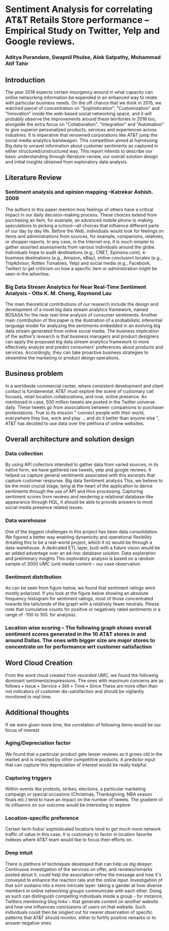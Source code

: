 # Sentiment Analysis for correlating AT&T Retails Store performance – Empirical Study on Twitter, Yelp and Google reviews.
### Aditya Purandare, Swapnil Phulse, Alok Satpathy, Mohammad Atif Tahir

## Introduction	
The year 2016 expects certain insurgency around in what capacity can online networking information be expended in an enhanced way to relate with particular business needs. On the off chance that we think in 2015, we watched parcel of concentration on "Sophistication", "Customization" and "Innovation" inside the web-based social networking space, and it will probably observe the improvements around these territories in 2016 too, alongside the extra focus on "Collaboration", "Integration" and "Automation" to give superior personalized products, services and experiences across industries.
It is imperative that renowned corporations like AT&T jump the social media analytics bandwagon. This competition aimed at harnessing Big data to unravel information about customer sentiments as captured in either structured/unstructured way. This report intends to describe our basic understanding through literature-review, our overall solution design and initial insights obtained from exploratory data analysis.

## Literature Review	
### Sentiment analysis and opinion mapping –Katrekar Ashish. 2009
The authors in this paper mention how feelings of others have a critical impact in our daily decision-making process. These choices extend from purchasing an item, for example, an advanced mobile phone to making speculations to picking a school—all choices that influence different parts of our day by day life. Before the Web, individuals would look for feelings on items and administrations from sources, for example, companions, relatives, or shopper reports. In any case, in the Internet era, it is much simpler to gather assorted assessments from various individuals around the globe. Individuals hope to audit destinations (e.g., CNET, Epinions.com), e-business destinations (e.g., Amazon, eBay), online conclusion locales (e.g., TripAdvisor, Rotten Tomatoes, Yelp) and social media (e.g., Facebook, Twitter) to get criticism on how a specific item or administration might be seen in the advertise.
### Big Data Stream Analytics for Near Real-Time Sentiment Analysis - Otto K. M. Cheng, Raymond Lau
The main theoretical contributions of our research include the design and development of a novel big data stream analytics framework, named BDSASA for the near real-time analysis of consumer sentiments. Another main contribution of this paper is the illustration of a probabilistic inferential language model for analyzing the sentiments embedded in an evolving big data stream generated from online social media. The business implication of the author’s research is that business managers and product designers can apply the proposed big data stream analytics framework to more effectively analyze and predict consumers’ preferences about products and services. Accordingly, they can take proactive business strategies to streamline the marketing or product design operations. 
## Business problem
In a worldwide commercial center, where consistent development and client contact is fundamental, AT&T must explore the scene of customary call focuses, retail location collaborations, and now, online presence. As mentioned in case, 500 million tweets are posted in the Twitter universe daily. These tweets go from associations between companions to purchaser protestations. True to its mission " connect people with their world, everywhere they live, work and play … and do it better than anyone else ", AT&T has decided to use data over the plethora of online websites.

## Overall architecture and solution design
### Data collection
By using API collectors intended to gather data from varied sources, in its native form, we have gathered raw tweets, yelp and google reviews. It helped us capture general sentiments associated with this excerpts that capture customer response.
Big data Sentiment analysis 
This, we believe to be the most crucial stage, lying at the heart of the application to derive sentiments through the use of API and Hive processing. Capturing sentiment scores from reviews and rendering a relational database-like appearance through HQL, it should be able to provide answers to most social media presence related issues.
### Data warehouse
One of the biggest challenges in this project has been data consolidation. We figured a better way enabling dynamicity and operational flexibility (treating this to be a real-world project, which it is) would be through a data-warehouse. A dedicated ETL layer, built with a future vision would be an added advantage over an ad-hoc database solution.
Data exploration and preliminary insights
This exploratory analysis is based on a random sample of 3000 UMC (unit media content – our case observation
### Sentiment distribution
 As can be seen from figure below, we found that sentiment ratings were mostly polarized. If you look at the figure below showing an absolute frequency histogram for sentiment ratings, most of those concentrated towards the tails/ends of the graph with a relatively fewer neutrals. Please note that cumulative counts for positive or negatively rated sentiments in a range of -100 to 100. for analysis). 


### Location wise scoring – The following graph shows overall sentiment scores generated in the 10 AT&T stores in and around Dallas. The ones with bigger size are major stores to concentrate on for performance wrt customer satisfaction

## Word Cloud Creation
From the word cloud created from recorded UMC, we found the following dominant sentiments/expressions. The ones with maximum concerns are as follows
•	Issue
•	Service
•	Still
•	Time
•	Since
These are more often than not indicators of customer dis-satisfaction and should be vigilantly monitored in real time.

## Additional thoughts
If we were given more time, the correlation of following items would be our focus of interest
### Aging/Depreciation factor
We found that a particular product gets lesser reviews as it grows old in the market and is impacted by other competitive products. A predictor input that can capture this depreciation of interest would be really helpful.
### Capturing triggers
Within events like protests, strikes, elections, a particular marketing campaign or special occasions (Christmas, Thanksgiving, NBA season finals etc.) tend to have an impact on the number of tweets. The gradient of its influence on our outcome would be interesting to explore
### Location-specific preference
Certain tech-hubs/ sophisticated locations tend to get much more network traffic of value in this case. It is customary to factor in location favorite indexes where AT&T team would like to focus their efforts on.
### Deep intuit
There is plethora of techniques developed that can help us dig deeper. Continuous investigation of the services on offer, and reviews/remarks posted about it, could help the association refine the message and how it's conveyed to enhance the reaction rate and the online input. Investigation of that sort sustains into a more intricate layer: taking a gander at how diverse members in online networking groups communicate with each other. Doing as such can distinguish compelling individuals inside a group - for instance, Twitters mentioning blog links – that generate content on another website and how one influences conclusions of users on that website. Such individuals could then be singled out for nearer observation of specific patterns that AT&T should monitor, either to fortify positive remarks or to answer negative ones.

